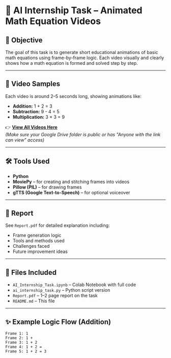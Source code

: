 # 🧠 AI Internship Task – Animated Math Equation Videos

## 📌 Objective
The goal of this task is to generate short educational animations of basic math equations using frame-by-frame logic. Each video visually and clearly shows how a math equation is formed and solved step by step.

---

## 🎥 Video Samples
Each video is around 2–5 seconds long, showing animations like:

- **Addition:** 1 + 2 = 3  
- **Subtraction:** 9 - 4 = 5  
- **Multiplication:** 3 × 3 = 9  

👉 **[View All Videos Here](https://drive.google.com/drive/folders/11toQNds7tHRfgE8XekHX7ftJ6ghYJmI5?usp=sharing)**  
_(Make sure your Google Drive folder is public or has "Anyone with the link can view" access)_

---

## 🛠 Tools Used

- **Python**
- **MoviePy** – for creating and stitching frames into videos
- **Pillow (PIL)** – for drawing frames
- **gTTS (Google Text-to-Speech)** – for optional voiceover

---

## 📄 Report
See `Report.pdf` for detailed explanation including:
- Frame generation logic
- Tools and methods used
- Challenges faced
- Future improvement ideas

---

## 🧾 Files Included

- `AI_Internship_Task.ipynb` – Colab Notebook with full code
- `ai_internship_task.py` – Python script version
- `Report.pdf` – 1–2 page report on the task
- `README.md` – This file

---

## ✨ Example Logic Flow (Addition)
```text
Frame 1: 1  
Frame 2: 1 +  
Frame 3: 1 + 2  
Frame 4: 1 + 2 =  
Frame 5: 1 + 2 = 3

